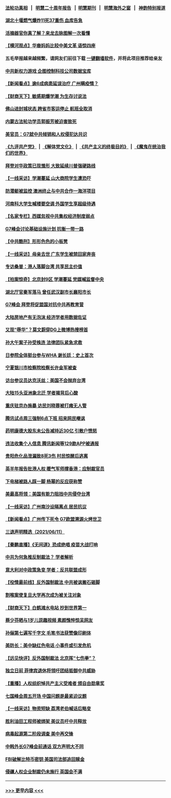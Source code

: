 #### [法轮功真相](https://github.com/gfw-breaker/truth/blob/master/README.md?t=0) &nbsp;&nbsp;|&nbsp;&nbsp; [明慧二十周年报告](https://github.com/gfw-breaker/mh-reports/blob/master/README.md?t=0) &nbsp;&nbsp;|&nbsp;&nbsp;[明慧期刊](https://github.com/gfw-breaker/mh-qikan) &nbsp;&nbsp;|&nbsp;&nbsp; [明慧海外之窗](https://github.com/gfw-breaker/mh-news/blob/master/README.md?t=0) &nbsp;&nbsp;|&nbsp;&nbsp; [神韵特别报道](https://github.com/gfw-breaker/mh-news/blob/master/shenyun.md?t=0)
#### [湖北十堰燃气爆炸11死37重伤 血库告急](../pages/nsc413/n13018788.md?t=06131451) 
#### [活摘器官你真了解？来龙去脉图解一次看懂](../pages/nsc413/n13013820.md?t=06131451) 
#### [【横河观点】华裔妈妈比较中美文革 语惊四座](../pages/nsc413/n13018350.md?t=06131451) 
#### 五毛举报越来越频繁，请网友们前往下载 [一键翻墙软件](https://github.com/gfw-breaker/ssr-accounts)，并将此项目推荐给亲友
#### [中共新权力游戏 企图控制科技公司数据宝库](../pages/nsc413/n13018282.md?t=06131451) 
#### [【新闻看点】逾6成病患延误治疗 广州瞒疫情？](../pages/nsc413/n13018328.md?t=06131451) 
#### [【财商天下】敏感期爆学潮 为生存讨说法](../pages/nsc413/n13018008.md?t=06131451) 
#### [佛山进封城状态 跨省市客运停止 航班全取消](../pages/nsc413/n13018268.md?t=06131451) 
#### [内蒙古法轮功学员郭振芳被迫害致死](../pages/nsc413/n13018105.md?t=06131451) 
#### [美官员：G7就中共倾销和人权侵犯达共识](../pages/nsc413/n13018231.md?t=06131451) 
#### [《九评共产党》](https://github.com/begood0513/9ping.md/blob/master/README.md) &nbsp;|&nbsp; [《解体党文化》](../../../../jtdwh.md/blob/master/README.md)  &nbsp;|&nbsp; [《共产主义的终极目的》](../../../../gczydzjmd.md/blob/master/README.md) &nbsp;|&nbsp; [《魔鬼在统治我们的世界》](../../../../mgztzwmdsj.md/blob/master/README.md) 
#### [拜登对华政策已现雏形 大致延续川普强硬路线](../pages/nsc413/n13018252.md?t=06131451) 
#### [【一线采访】学潮蔓延 山大商院学生遭恐吓](../pages/nsc413/n13018257.md?t=06131451) 
#### [防潜艇被监控 澳洲终止与中共合作一海洋项目](../pages/nsc413/n13018180.md?t=06131451) 
#### [河南科大学生喊楼要空调 外国学生享超级待遇](../pages/nsc413/n13017409.md?t=06131451) 
#### [【名家专栏】西媒忽视中共集权经济制度弱点](../pages/nsc413/n13017536.md?t=06131451) 
#### [G7峰会讨论基础设施计划 抗衡一带一路](../pages/nsc413/n13017810.md?t=06131451) 
#### [【中共酷刑】形形色色的小板凳](../pages/nsc413/n13016442.md?t=06131451) 
#### [【一线采访】母亲去世 广东学生被禁回家奔丧](../pages/nsc413/n13017817.md?t=06131451) 
#### [专访桑普：港人落脚台湾 共享民主价值](../pages/nsc413/n13017598.md?t=06131451) 
#### [【拍案惊奇】北京封9区 学潮蔓延 党媒喊监督中央](../pages/nsc413/n13016906.md?t=06131451) 
#### [湖北厅官秦军落马 曾任武汉副市长襄阳市长](../pages/nsc413/n13017666.md?t=06131451) 
#### [G7峰会 拜登将促盟国对抗中共再教育营](../pages/nsc413/n13017649.md?t=06131451) 
#### [大陆房地产有无泡沫 经济学者用数据佐证](../pages/nsc413/n13017333.md?t=06131451) 
#### [又现“辱华”？莫文蔚穿DG上微博热搜榜首](../pages/nsc413/n13017522.md?t=06131451) 
#### [孙大午案子孙受株连 法律团队紧急求救](../pages/nsc413/n13017387.md?t=06131451) 
#### [日参院全体挺台参与WHA 谢长廷：史上首次](../pages/nsc413/n13017383.md?t=06131451) 
#### [宁夏银川市检察院检察长许金军被查](../pages/nsc413/n13017395.md?t=06131451) 
#### [访台参议员达克沃丝：美国不会抛弃台湾](../pages/nsc413/n13017334.md?t=06131451) 
#### [大陆15头亚洲象北迁 学者揭背后心酸](../pages/nsc413/n13017215.md?t=06131451) 
#### [重庆驻京办施暴 访民刘晓蓉被打瘫无人管](../pages/nsc413/n13016785.md?t=06131451) 
#### [腾讯试点周三强制6点下班 招来网民嘲讽](../pages/nsc413/n13017197.md?t=06131451) 
#### [药明康德大股东未公告减持近30亿 引散户愤怒](../pages/nsc413/n13016867.md?t=06131451) 
#### [违法收集个人信息 腾讯新闻等129款APP被通报](../pages/nsc413/n13016594.md?t=06131451) 
#### [贵阳危化品泄漏致8死3伤 村民惊醒后逃离](../pages/nsc413/n13016936.md?t=06131451) 
#### [英半年报告批港人权 暖气军师撑香港：应制裁官员](../pages/nsc413/n13017025.md?t=06131451) 
#### [下电梯被路人踩一脚 杨幂的反应获称赞](../pages/nsc413/n13016755.md?t=06131451) 
#### [美最高将领：美国有能力阻挡中共侵夺台湾](../pages/nsc413/n13016869.md?t=06131451) 
#### [【一线采访】广州南沙设隔离点 居民抗议](../pages/nsc413/n13016473.md?t=06131451) 
#### [【新闻看点】广州传下死令 G7欧盟溯源火烤世卫](../pages/nsc413/n13016240.md?t=06131451) 
#### [三退声明精选（2021/06/11）](../pages/nsc413/n13016766.md?t=06131451) 
#### [【秦鹏直播】《无间道》恐成绝唱 疫苗大战打响](../pages/nsc413/n13016490.md?t=06131451) 
#### [中共为何急推反制裁法？ 学者解析](../pages/nsc413/n13016503.md?t=06131451) 
#### [意大利对中政策急变 学者：反共联盟成形](../pages/nsc413/n13014345.md?t=06131451) 
#### [【役情最前线】反外国制裁法 中共被讽搬石砸脚](../pages/nsc413/n13016622.md?t=06131451) 
#### [割喉案使复旦大学再次成为被关注对象](../pages/nsc413/n13016596.md?t=06131451) 
#### [【财商天下】白鹤滩水电站 抄到世界第一](../pages/nsc413/n13016014.md?t=06131451) 
#### [蔡少芬晒与1岁儿逗趣视频 素颜憔悴惊呆网友](../pages/nsc413/n13016353.md?t=06131451) 
#### [孙俪第七遍写千字文 毛笔书法获赞像印刷体](../pages/nsc413/n13016233.md?t=06131451) 
#### [美防长：美中缺红色电话 小事件或引发危机](../pages/nsc413/n13016232.md?t=06131451) 
#### [【远见快评】反外国制裁法 北京挥“七伤拳”？](../pages/nsc413/n13016464.md?t=06131451) 
#### [独立日前 菲律宾退休将领吁团结抵御中共威胁](../pages/nsc413/n13016402.md?t=06131451) 
#### [【重播】人权组织悼共产主义受难者 颁自由勋章奖](../pages/nsc413/n13016420.md?t=06131451) 
#### [七国峰会周五开场 中国问题是最紧迫议题](../pages/nsc413/n13016362.md?t=06131451) 
#### [【一线采访】物资短缺 荔湾老伯喊话后略变](../pages/nsc413/n13016290.md?t=06131451) 
#### [胜利油田工程师被绑架 美议员吁中共释放](../pages/nsc413/n13016246.md?t=06131451) 
#### [病毒起源第二阶段调查 美中再交锋](../pages/nsc413/n13016274.md?t=06131451) 
#### [中韩外长G7峰会前通话 双方声明大不同](../pages/nsc413/n13016264.md?t=06131451) 
#### [FBI破解比特币密钥 美国司法部追回赎金](../pages/nsc413/n13016242.md?t=06131451) 
#### [侵疆人权企业制裁仍未施行 英国会不满](../pages/nsc413/n13016184.md?t=06131451) 

----
#### [ >>> 更早内容 <<< ](../indexes/nsc413-earlier.md)
